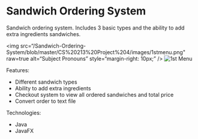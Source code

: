 # Sandwich Ordering System

Sandwich ordering system. Includes 3 basic types and the ability to add extra ingredients sandwiches.

<img
src=“/Sandwich-Ordering-System/blob/master/CS%20213%20Project%204/images/1stmenu.png"
raw=true
alt=“Subject Pronouns”
style=“margin-right: 10px;”
/>
![1st Menu](https://github.com/cjrcodes/Sandwich-Ordering-System/blob/master/CS%20213%20Project%204/images/1stmenu.png)

Features:
- Different sandwich types
- Ability to add extra ingredients
- Checkout system to view all ordered sandwiches and total price
- Convert order to text file

Technologies:
- Java
- JavaFX

